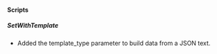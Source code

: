 
#### Scripts
##### SetWithTemplate
- Added the template_type parameter to build data from a JSON text.
